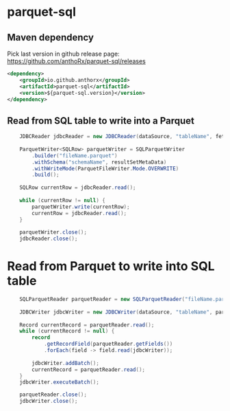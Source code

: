 # parquet-sql


## Maven dependency

Pick last version in github release page:
https://github.com/anthoRx/parquet-sql/releases

```xml
<dependency>
    <groupId>io.github.anthorx</groupId>
    <artifactId>parquet-sql</artifactId>
    <version>${parquet-sql.version}</version>
</dependency>
```

## Read from SQL table to write into a Parquet
```java
    JDBCReader jdbcReader = new JDBCReader(dataSource, "tableName", fetchSize);
    
    ParquetWriter<SQLRow> parquetWriter = SQLParquetWriter
        .builder("fileName.parquet")
        .withSchema("schemaName", resultSetMetaData)
        .withWriteMode(ParquetFileWriter.Mode.OVERWRITE)
        .build();
    
    SQLRow currentRow = jdbcReader.read();
    
    while (currentRow != null) {
        parquetWriter.write(currentRow);
        currentRow = jdbcReader.read();
    }
    
    parquetWriter.close();
    jdbcReader.close();
```

# Read from Parquet to write into SQL table

```java
    SQLParquetReader parquetReader = new SQLParquetReader("fileName.parquet", new Configuration());
    
    JDBCWriter jdbcWriter = new JDBCWriter(dataSource, "tableName", parquet.getFieldsNames());
    
    Record currentRecord = parquetReader.read();
    while (currentRecord != null) {
        record
            .getRecordField(parquetReader.getFields())
            .forEach(field -> field.read(jdbcWriter));
    
        jdbcWriter.addBatch();
        currentRecord = parquetReader.read();
    }
    jdbcWriter.executeBatch();

    parquetReader.close();
    jdbcWriter.close();
```
